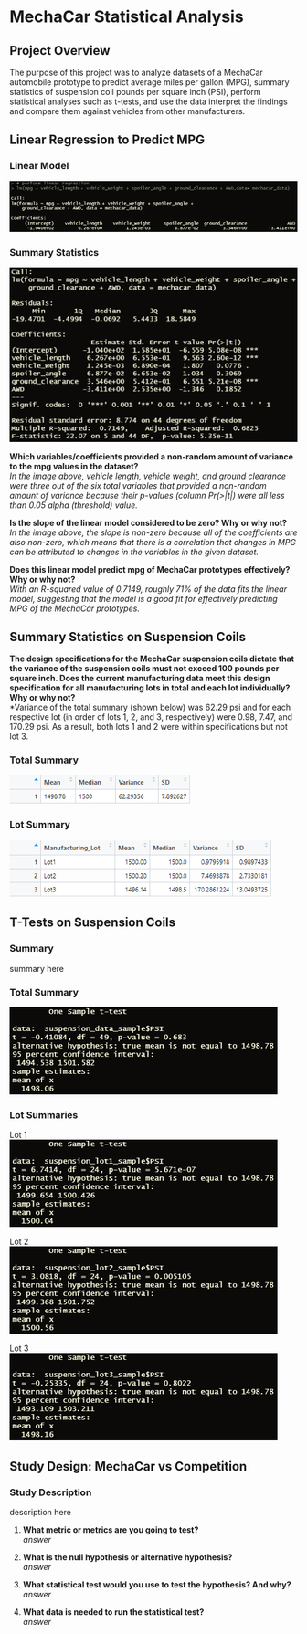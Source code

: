 # MechaCar Statistical Analysis

## Project Overview
The purpose of this project was to analyze datasets of a MechaCar automobile prototype to predict average miles per gallon (MPG), summary statistics of suspension coil pounds per square inch (PSI), perform statistical analyses such as t-tests, and use the data interpret the findings and compare them against vehicles from other manufacturers.<br/>

## Linear Regression to Predict MPG

### Linear Model
![Linear Regression](Resources/d1_lm.png)<br/>

### Summary Statistics
![Summary Statistics](Resources/d1_summary.png)<br/>

**Which variables/coefficients provided a non-random amount of variance to the mpg values in the dataset?**</br>
*In the image above, vehicle length, vehicle weight, and ground clearance were three out of the six total variables that provided a non-random amount of variance because their p-values (column Pr(>|t|) were all less than 0.05 alpha (threshold) value.*

**Is the slope of the linear model considered to be zero? Why or why not?**</br>
*In the image above, the slope is non-zero because all of the coefficients are also non-zero, which means that there is a correlation that changes in MPG can be attributed to changes in the variables in the given dataset.*

**Does this linear model predict mpg of MechaCar prototypes effectively? Why or why not?**</br>
*With an R-squared value of 0.7149, roughly 71% of the data fits the linear model, suggesting that the model is a good fit for effectively predicting MPG of the MechaCar prototypes.*

## Summary Statistics on Suspension Coils
**The design specifications for the MechaCar suspension coils dictate that the variance of the suspension coils must not exceed 100 pounds per square inch. Does the current manufacturing data meet this design specification for all manufacturing lots in total and each lot individually? Why or why not?**</br>
*Variance of the total summary (shown below) was 62.29 psi and for each respective lot (in order of lots 1, 2, and 3, respectively) were 0.98, 7.47, and 170.29 psi. As a result, both lots 1 and 2 were within specifications but not lot 3.

### Total Summary
![Total Summary for Suspension Coils](Resources/d2_total_summary.png)<br/>

### Lot Summary
![Lot Summary for Suspension Coils](Resources/d2_lot_summary.png)<br/>


## T-Tests on Suspension Coils
### Summary
summary here

### Total Summary
![T-Test All Lots Suspension Coils](Resources/d3_all_ttest.png)<br/>

### Lot Summaries

Lot 1</br>
![T-Test Lot 1 Suspension Coils](Resources/d3_lot1_ttest.png)<br/>

Lot 2</br>
![T-Test Lot 2 Suspension Coils](Resources/d3_lot2_ttest.png)<br/>

Lot 3</br>
![T-Test Lot 3 Suspension Coils](Resources/d3_lot3_ttest.png)<br/>


## Study Design: MechaCar vs Competition
### Study Description
description here

1. **What metric or metrics are you going to test?**</br>
*answer*

2. **What is the null hypothesis or alternative hypothesis?**</br>
*answer*

3. **What statistical test would you use to test the hypothesis? And why?**</br>
*answer*

4. **What data is needed to run the statistical test?**</br>
*answer*


